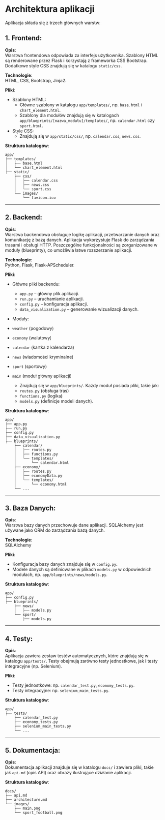 # Architektura aplikacji

Aplikacja składa się z trzech głównych warstw:

## 1. Frontend:
**Opis**:  
Warstwa frontendowa odpowiada za interfejs użytkownika. Szablony HTML są renderowane przez Flask i korzystają z frameworka CSS Bootstrap. Dodatkowe style CSS znajdują się w katalogu `static/css`.

**Technologie**:  
HTML, CSS, Bootstrap, Jinja2.

**Pliki**:  
- Szablony HTML:  
  - Główne szablony w katalogu `app/templates/`, np. `base.html` i `chart_element.html`.  
  - Szablony dla modułów znajdują się w katalogach `app/blueprints/[nazwa_modułu]/templates/`, np. `calendar.html` czy `sport.html`.
- Style CSS:  
  - Znajdują się w `app/static/css/`, np. `calendar.css`, `news.css`.

**Struktura katalogów**:
```plaintext
app/
├── templates/
│   ├── base.html
│   └── chart_element.html
├── static/
    ├── css/
    │   ├── calendar.css
    │   ├── news.css
    │   └── sport.css
    └── images/
        └── favicon.ico
```

---

## 2. Backend:
**Opis**:  
Warstwa backendowa obsługuje logikę aplikacji, przetwarzanie danych oraz komunikację z bazą danych. Aplikacja wykorzystuje Flask do zarządzania trasami i obsługi HTTP. Poszczególne funkcjonalności są zorganizowane w moduły (blueprinty), co umożliwia łatwe rozszerzanie aplikacji.

**Technologie**:  
Python, Flask, Flask-APScheduler.

**Pliki**:  
- Główne pliki backendu:  
  - `app.py` – główny plik aplikacji.  
  - `run.py` – uruchamianie aplikacji.  
  - `config.py` – konfiguracja aplikacji.  
  - `data_visualization.py` – generowanie wizualizacji danych.  

- Moduły:  
- `weather` (pogodowy)
- `economy` (walutowy)
- `calendar` (kartka z kalendarza) 
- `news` (wiadomości kryminalne) 
- `sport` (sportowy)
- `main` (moduł główny aplikacji)
    - Znajdują się w `app/blueprints/`. Każdy moduł posiada pliki, takie jak:
    - `routes.py` (obsługa tras)
    - `functions.py` (logika)
    - `models.py` (definicje modeli danych).

**Struktura katalogów**:
```plaintext
app/
├── app.py
├── run.py
├── config.py
├── data_visualization.py
├── blueprints/
    ├── calendar/
    │   ├── routes.py
    │   ├── functions.py
    │   └── templates/
    │       └── calendar.html
    ├── economy/
    │   ├── routes.py
    │   ├── economyData.py
    │   └── templates/
    │       └── economy.html
    └── ...
```

---

## 3. Baza Danych:
**Opis**:  
Warstwa bazy danych przechowuje dane aplikacji. SQLAlchemy jest używane jako ORM do zarządzania bazą danych.

**Technologie**:  
SQLAlchemy

**Pliki**:  
- Konfiguracja bazy danych znajduje się w `config.py`.  
- Modele danych są definiowane w plikach `models.py` w odpowiednich modułach, np. `app/blueprints/news/models.py`.

**Struktura katalogów**:
```plaintext
app/
├── config.py
├── blueprints/
    ├── news/
    │   ├── models.py
    └── sport/
        ├── models.py
```

---

## 4. Testy:
**Opis**:  
Aplikacja zawiera zestaw testów automatycznych, które znajdują się w katalogu `app/tests/`. Testy obejmują zarówno testy jednostkowe, jak i testy integracyjne (np. Selenium).

**Pliki**:  
- Testy jednostkowe: np. `calendar_test.py`, `economy_tests.py`.  
- Testy integracyjne: np. `selenium_main_tests.py`.

**Struktura katalogów**:
```plaintext
app/
├── tests/
    ├── calendar_test.py
    ├── economy_tests.py
    ├── selenium_main_tests.py
    └── ...
```

---

## 5. Dokumentacja:
**Opis**:  
Dokumentacja aplikacji znajduje się w katalogu `docs/` i zawiera pliki, takie jak `api.md` (opis API) oraz obrazy ilustrujące działanie aplikacji.

**Struktura katalogów**:
```plaintext
docs/
├── api.md
├── architecture.md
└── images/
    ├── main.png
    └── sport_football.png
